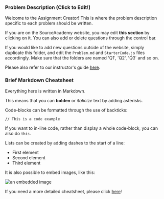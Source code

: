 ### Problem Description (Click to Edit!)
Welcome to the Assignment Creator! This is where the problem description specific to each problem should be written.

If you are on the SourceAcademy website, you may edit **this section** by clicking on it. You can also add or delete questions through the control bar.

If you would like to add new questions outside of the website, simply duplicate this folder, and edit the `Problem.md` and `StarterCode.js` files accordingly. Make sure that the folders are named 'Q1', 'Q2', 'Q3' and so on.

Please also refer to our instructor's guide [here](https://github.com/source-academy/general/tree/master/instructor/github).

### Brief Markdown Cheatsheet
Everything here is written in Markdown.

This means that you can **bolden** or *italicize* text by adding asterisks.

Code-blocks can be formatted through the use of backticks:
```
// This is a code example
```
If you want to in-line code, rather than display a whole code-block, you can also do `this`. 

Lists can be created by adding dashes to the start of a line:
- First element
- Second element
- Third element


It is also possible to embed images, like this:

![an embedded image](https://avatars.githubusercontent.com/u/35620705?s=400&u=32f72fd1d65a0d6877ad1d5870ffa327dda754f1&v=4)

If you need a more detailed cheatsheet, please click [here](https://www.markdownguide.org/cheat-sheet/)!
